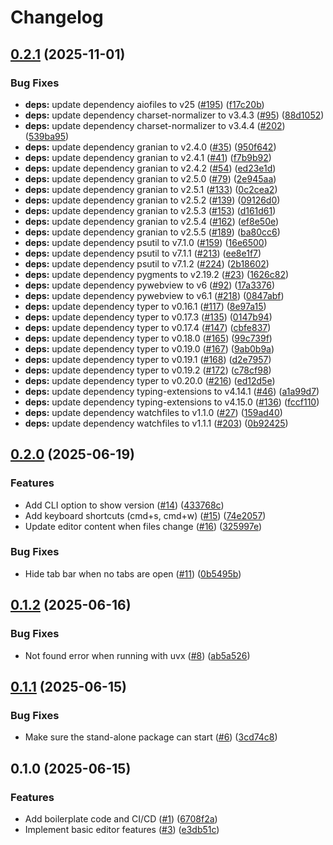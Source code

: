 # Changelog

## [0.2.1](https://github.com/jan-mue/pycodium/compare/v0.2.0...v0.2.1) (2025-11-01)


### Bug Fixes

* **deps:** update dependency aiofiles to v25 ([#195](https://github.com/jan-mue/pycodium/issues/195)) ([f17c20b](https://github.com/jan-mue/pycodium/commit/f17c20b6fa15304c449306bb0095ccd5b0fca01d))
* **deps:** update dependency charset-normalizer to v3.4.3 ([#95](https://github.com/jan-mue/pycodium/issues/95)) ([88d1052](https://github.com/jan-mue/pycodium/commit/88d10522d33376b77ffa97621823c5d9a8bd12b4))
* **deps:** update dependency charset-normalizer to v3.4.4 ([#202](https://github.com/jan-mue/pycodium/issues/202)) ([539ba95](https://github.com/jan-mue/pycodium/commit/539ba959b1b547dffb1a4b23749578994bfda865))
* **deps:** update dependency granian to v2.4.0 ([#35](https://github.com/jan-mue/pycodium/issues/35)) ([950f642](https://github.com/jan-mue/pycodium/commit/950f6422cf2c21ca815068edcf0a02446a39e8ae))
* **deps:** update dependency granian to v2.4.1 ([#41](https://github.com/jan-mue/pycodium/issues/41)) ([f7b9b92](https://github.com/jan-mue/pycodium/commit/f7b9b92b82fb02e96aefb6bc320c9328f16c033d))
* **deps:** update dependency granian to v2.4.2 ([#54](https://github.com/jan-mue/pycodium/issues/54)) ([ed23e1d](https://github.com/jan-mue/pycodium/commit/ed23e1df1aad9e5d960123e9f877ecaa37e6b971))
* **deps:** update dependency granian to v2.5.0 ([#79](https://github.com/jan-mue/pycodium/issues/79)) ([2e945aa](https://github.com/jan-mue/pycodium/commit/2e945aafc1ad58a9a70fb48828a22276d3a3aabe))
* **deps:** update dependency granian to v2.5.1 ([#133](https://github.com/jan-mue/pycodium/issues/133)) ([0c2cea2](https://github.com/jan-mue/pycodium/commit/0c2cea26d63b5650278904825ca72515ba9e9daa))
* **deps:** update dependency granian to v2.5.2 ([#139](https://github.com/jan-mue/pycodium/issues/139)) ([09126d0](https://github.com/jan-mue/pycodium/commit/09126d08ae863ec8b777b6cc5cce5bd4bb8ef82c))
* **deps:** update dependency granian to v2.5.3 ([#153](https://github.com/jan-mue/pycodium/issues/153)) ([d161d61](https://github.com/jan-mue/pycodium/commit/d161d6170bbeccbc6f01e07616f415595a221804))
* **deps:** update dependency granian to v2.5.4 ([#162](https://github.com/jan-mue/pycodium/issues/162)) ([ef8e50e](https://github.com/jan-mue/pycodium/commit/ef8e50e11431ea5c1ed4233960804de270f2e94b))
* **deps:** update dependency granian to v2.5.5 ([#189](https://github.com/jan-mue/pycodium/issues/189)) ([ba80cc6](https://github.com/jan-mue/pycodium/commit/ba80cc6e2c6e8f59fc8a548eb51589f587a052ba))
* **deps:** update dependency psutil to v7.1.0 ([#159](https://github.com/jan-mue/pycodium/issues/159)) ([16e6500](https://github.com/jan-mue/pycodium/commit/16e6500be8d0c7ffa0c8978e118e11226dc64863))
* **deps:** update dependency psutil to v7.1.1 ([#213](https://github.com/jan-mue/pycodium/issues/213)) ([ee8e1f7](https://github.com/jan-mue/pycodium/commit/ee8e1f75d74176c5778a733219e7416a3e148162))
* **deps:** update dependency psutil to v7.1.2 ([#224](https://github.com/jan-mue/pycodium/issues/224)) ([2b18602](https://github.com/jan-mue/pycodium/commit/2b1860238955680aead0eab2122d5289b2e86a90))
* **deps:** update dependency pygments to v2.19.2 ([#23](https://github.com/jan-mue/pycodium/issues/23)) ([1626c82](https://github.com/jan-mue/pycodium/commit/1626c8216fd58d0b617c33961973b801e707943b))
* **deps:** update dependency pywebview to v6 ([#92](https://github.com/jan-mue/pycodium/issues/92)) ([17a3376](https://github.com/jan-mue/pycodium/commit/17a3376cb6b4d12c7c5eaa7d301ee4d9f24aad7f))
* **deps:** update dependency pywebview to v6.1 ([#218](https://github.com/jan-mue/pycodium/issues/218)) ([0847abf](https://github.com/jan-mue/pycodium/commit/0847abf96ee10d1aab3ee0cb6386cbc9484ac0e5))
* **deps:** update dependency typer to v0.16.1 ([#117](https://github.com/jan-mue/pycodium/issues/117)) ([8e97a15](https://github.com/jan-mue/pycodium/commit/8e97a152b53d699341f8d5ffba8893a10d81c3dc))
* **deps:** update dependency typer to v0.17.3 ([#135](https://github.com/jan-mue/pycodium/issues/135)) ([0147b94](https://github.com/jan-mue/pycodium/commit/0147b947942358613879428560bff215ada81785))
* **deps:** update dependency typer to v0.17.4 ([#147](https://github.com/jan-mue/pycodium/issues/147)) ([cbfe837](https://github.com/jan-mue/pycodium/commit/cbfe837054b15bb95a543c963e4fdc4e9c7e38d3))
* **deps:** update dependency typer to v0.18.0 ([#165](https://github.com/jan-mue/pycodium/issues/165)) ([99c739f](https://github.com/jan-mue/pycodium/commit/99c739f7d45d46da9246e4ef433edc56cfb8c733))
* **deps:** update dependency typer to v0.19.0 ([#167](https://github.com/jan-mue/pycodium/issues/167)) ([9ab0b9a](https://github.com/jan-mue/pycodium/commit/9ab0b9a8d7c58805094dd13f387743687e83badb))
* **deps:** update dependency typer to v0.19.1 ([#168](https://github.com/jan-mue/pycodium/issues/168)) ([d2e7957](https://github.com/jan-mue/pycodium/commit/d2e79576abbebbe91713dd0de9d6b9b54a967b45))
* **deps:** update dependency typer to v0.19.2 ([#172](https://github.com/jan-mue/pycodium/issues/172)) ([c78cf98](https://github.com/jan-mue/pycodium/commit/c78cf987732f38b37cdc847e15ff220f35ece308))
* **deps:** update dependency typer to v0.20.0 ([#216](https://github.com/jan-mue/pycodium/issues/216)) ([ed12d5e](https://github.com/jan-mue/pycodium/commit/ed12d5e12b9a86bb52fdee1e9194b7c36cea07de))
* **deps:** update dependency typing-extensions to v4.14.1 ([#46](https://github.com/jan-mue/pycodium/issues/46)) ([a1a99d7](https://github.com/jan-mue/pycodium/commit/a1a99d73f1478a666888103c29db9e50403c4f81))
* **deps:** update dependency typing-extensions to v4.15.0 ([#136](https://github.com/jan-mue/pycodium/issues/136)) ([fccf110](https://github.com/jan-mue/pycodium/commit/fccf110444cb641095fd96780004edd1cb64446c))
* **deps:** update dependency watchfiles to v1.1.0 ([#27](https://github.com/jan-mue/pycodium/issues/27)) ([159ad40](https://github.com/jan-mue/pycodium/commit/159ad40d32d73a9a992421964e51d97e3ae2a00d))
* **deps:** update dependency watchfiles to v1.1.1 ([#203](https://github.com/jan-mue/pycodium/issues/203)) ([0b92425](https://github.com/jan-mue/pycodium/commit/0b924257ec7e45e676c5083d22f2d9ee3ddb0799))

## [0.2.0](https://github.com/jan-mue/pycodium/compare/v0.1.2...v0.2.0) (2025-06-19)


### Features

* Add CLI option to show version ([#14](https://github.com/jan-mue/pycodium/issues/14)) ([433768c](https://github.com/jan-mue/pycodium/commit/433768cf3c3fa8cae591151415df3108aaa231f0))
* Add keyboard shortcuts (cmd+s, cmd+w) ([#15](https://github.com/jan-mue/pycodium/issues/15)) ([74e2057](https://github.com/jan-mue/pycodium/commit/74e2057fbf9d1d5c5d23844f51e5cf5d10ad27d2))
* Update editor content when files change ([#16](https://github.com/jan-mue/pycodium/issues/16)) ([325997e](https://github.com/jan-mue/pycodium/commit/325997e3ed97a272251c38f2a9fb5931dd886c9e))


### Bug Fixes

* Hide tab bar when no tabs are open ([#11](https://github.com/jan-mue/pycodium/issues/11)) ([0b5495b](https://github.com/jan-mue/pycodium/commit/0b5495bbfe3a8aaecfb601fae2361ce4ee48bbce))

## [0.1.2](https://github.com/jan-mue/pycodium/compare/v0.1.1...v0.1.2) (2025-06-16)


### Bug Fixes

* Not found error when running with uvx ([#8](https://github.com/jan-mue/pycodium/issues/8)) ([ab5a526](https://github.com/jan-mue/pycodium/commit/ab5a526d2431a3e1052cdb07d1d9ce77e4774205))

## [0.1.1](https://github.com/jan-mue/pycodium/compare/v0.1.0...v0.1.1) (2025-06-15)


### Bug Fixes

* Make sure the stand-alone package can start ([#6](https://github.com/jan-mue/pycodium/issues/6)) ([3cd74c8](https://github.com/jan-mue/pycodium/commit/3cd74c8508ed87050d2389f011ef59e167736d4a))

## 0.1.0 (2025-06-15)


### Features

* Add boilerplate code and CI/CD ([#1](https://github.com/jan-mue/pycodium/issues/1)) ([6708f2a](https://github.com/jan-mue/pycodium/commit/6708f2afe68583ba14e3227ee516c8df997a0304))
* Implement basic editor features ([#3](https://github.com/jan-mue/pycodium/issues/3)) ([e3db51c](https://github.com/jan-mue/pycodium/commit/e3db51ccd564a260b5f1ec20f93cfaf9502c2e73))
